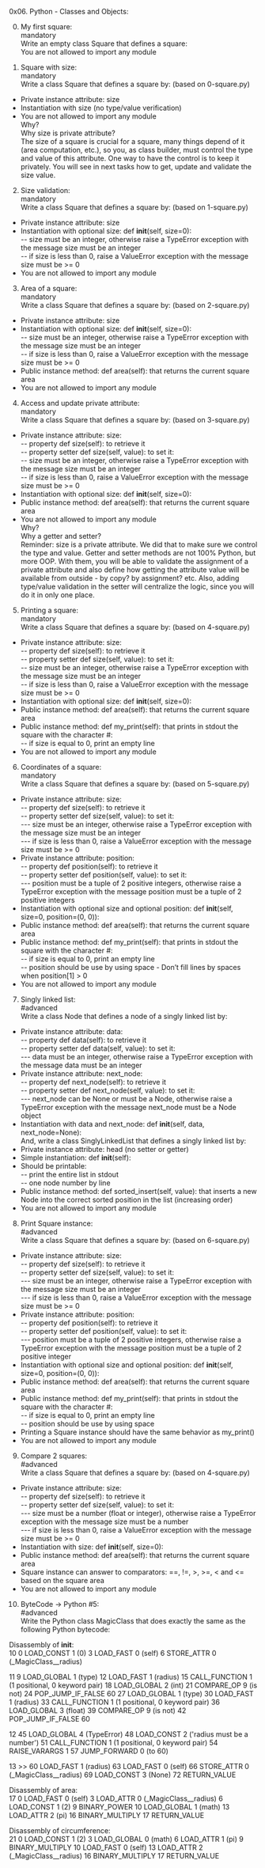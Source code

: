 0x06. Python - Classes and Objects:  

0. My first square:  
mandatory  
Write an empty class Square that defines a square:  
You are not allowed to import any module  

1. Square with size:  
mandatory  
Write a class Square that defines a square by: (based on 0-square.py)  
- Private instance attribute: size  
- Instantiation with size (no type/value verification)  
- You are not allowed to import any module  
Why?  
Why size is private attribute?  
The size of a square is crucial for a square, many things depend of it (area computation, etc.), so you, as class builder, must control the type and value of this attribute. One way to have the control is to keep it privately. You will see in next tasks how to get, update and validate the size value.  

2. Size validation:  
mandatory  
Write a class Square that defines a square by: (based on 1-square.py)  
- Private instance attribute: size  
- Instantiation with optional size: def __init__(self, size=0):  
-- size must be an integer, otherwise raise a TypeError exception with the message size must be an integer  
-- if size is less than 0, raise a ValueError exception with the message size must be >= 0  
- You are not allowed to import any module  

3. Area of a square:  
mandatory  
Write a class Square that defines a square by: (based on 2-square.py)  
- Private instance attribute: size  
- Instantiation with optional size: def __init__(self, size=0):  
-- size must be an integer, otherwise raise a TypeError exception with the message size must be an integer  
-- if size is less than 0, raise a ValueError exception with the message size must be >= 0  
- Public instance method: def area(self): that returns the current square area  
- You are not allowed to import any module  

4. Access and update private attribute:  
mandatory  
Write a class Square that defines a square by: (based on 3-square.py)  
- Private instance attribute: size:  
-- property def size(self): to retrieve it  
-- property setter def size(self, value): to set it:  
-- size must be an integer, otherwise raise a TypeError exception with the message size must be an integer  
-- if size is less than 0, raise a ValueError exception with the message size must be >= 0  
- Instantiation with optional size: def __init__(self, size=0):  
- Public instance method: def area(self): that returns the current square area  
- You are not allowed to import any module  
Why?  
Why a getter and setter?  
Reminder: size is a private attribute. We did that to make sure we control the type and value. Getter and setter methods are not 100% Python, but more OOP. With them, you will be able to validate the assignment of a private attribute and also define how getting the attribute value will be available from outside - by copy? by assignment? etc. Also, adding type/value validation in the setter will centralize the logic, since you will do it in only one place.  

5. Printing a square:  
mandatory  
Write a class Square that defines a square by: (based on 4-square.py)  
- Private instance attribute: size:  
-- property def size(self): to retrieve it  
-- property setter def size(self, value): to set it:  
-- size must be an integer, otherwise raise a TypeError exception with the message size must be an integer  
-- if size is less than 0, raise a ValueError exception with the message size must be >= 0  
- Instantiation with optional size: def __init__(self, size=0):  
- Public instance method: def area(self): that returns the current square area  
- Public instance method: def my_print(self): that prints in stdout the square with the character #:  
-- if size is equal to 0, print an empty line  
- You are not allowed to import any module  

6. Coordinates of a square:  
mandatory  
Write a class Square that defines a square by: (based on 5-square.py)  
- Private instance attribute: size:  
-- property def size(self): to retrieve it  
-- property setter def size(self, value): to set it:  
--- size must be an integer, otherwise raise a TypeError exception with the message size must be an integer  
--- if size is less than 0, raise a ValueError exception with the message size must be >= 0  
- Private instance attribute: position:  
-- property def position(self): to retrieve it  
-- property setter def position(self, value): to set it:  
--- position must be a tuple of 2 positive integers, otherwise raise a TypeError exception with the message position must be a tuple of 2 positive integers  
- Instantiation with optional size and optional position: def __init__(self, size=0, position=(0, 0)):  
- Public instance method: def area(self): that returns the current square area  
- Public instance method: def my_print(self): that prints in stdout the square with the character #:  
-- if size is equal to 0, print an empty line  
-- position should be use by using space - Don’t fill lines by spaces when position[1] > 0  
- You are not allowed to import any module  

7. Singly linked list:  
#advanced  
Write a class Node that defines a node of a singly linked list by:  
- Private instance attribute: data:  
-- property def data(self): to retrieve it  
-- property setter def data(self, value): to set it:  
--- data must be an integer, otherwise raise a TypeError exception with the message data must be an integer  
- Private instance attribute: next_node:  
-- property def next_node(self): to retrieve it  
-- property setter def next_node(self, value): to set it:  
--- next_node can be None or must be a Node, otherwise raise a TypeError exception with the message next_node must be a Node object  
- Instantiation with data and next_node: def __init__(self, data, next_node=None):  
And, write a class SinglyLinkedList that defines a singly linked list by:  
- Private instance attribute: head (no setter or getter)  
- Simple instantiation: def __init__(self):  
- Should be printable:  
-- print the entire list in stdout  
-- one node number by line  
- Public instance method: def sorted_insert(self, value): that inserts a new Node into the correct sorted position in the list (increasing order)  
- You are not allowed to import any module  

8. Print Square instance:  
#advanced  
Write a class Square that defines a square by: (based on 6-square.py)  
- Private instance attribute: size:  
-- property def size(self): to retrieve it  
-- property setter def size(self, value): to set it:  
--- size must be an integer, otherwise raise a TypeError exception with the message size must be an integer  
--- if size is less than 0, raise a ValueError exception with the message size must be >= 0  
- Private instance attribute: position:  
-- property def position(self): to retrieve it  
-- property setter def position(self, value): to set it:  
--- position must be a tuple of 2 positive integers, otherwise raise a TypeError exception with the message position must be a tuple of 2 positive integer  
- Instantiation with optional size and optional position: def __init__(self, size=0, position=(0, 0)):  
- Public instance method: def area(self): that returns the current square area  
- Public instance method: def my_print(self): that prints in stdout the square with the character #:  
-- if size is equal to 0, print an empty line  
-- position should be use by using space  
- Printing a Square instance should have the same behavior as my_print()  
- You are not allowed to import any module  

9. Compare 2 squares:  
#advanced  
Write a class Square that defines a square by: (based on 4-square.py)  
- Private instance attribute: size:  
-- property def size(self): to retrieve it  
-- property setter def size(self, value): to set it:  
--- size must be a number (float or integer), otherwise raise a TypeError exception with the message size must be a number  
--- if size is less than 0, raise a ValueError exception with the message size must be >= 0  
- Instantiation with size: def __init__(self, size=0):  
- Public instance method: def area(self): that returns the current square area  
- Square instance can answer to comparators: ==, !=, >, >=, < and <= based on the square area  
- You are not allowed to import any module  

10. ByteCode -> Python #5:  
#advanced  
Write the Python class MagicClass that does exactly the same as the following Python bytecode:  

Disassembly of __init__:  
 10           0 LOAD_CONST               1 (0)
              3 LOAD_FAST                0 (self)
              6 STORE_ATTR               0 (_MagicClass__radius)

 11           9 LOAD_GLOBAL              1 (type)
             12 LOAD_FAST                1 (radius)
             15 CALL_FUNCTION            1 (1 positional, 0 keyword pair)
             18 LOAD_GLOBAL              2 (int)
             21 COMPARE_OP               9 (is not)
             24 POP_JUMP_IF_FALSE       60
             27 LOAD_GLOBAL              1 (type)
             30 LOAD_FAST                1 (radius)
             33 CALL_FUNCTION            1 (1 positional, 0 keyword pair)
             36 LOAD_GLOBAL              3 (float)
             39 COMPARE_OP               9 (is not)
             42 POP_JUMP_IF_FALSE       60

 12          45 LOAD_GLOBAL              4 (TypeError)
             48 LOAD_CONST               2 ('radius must be a number')
             51 CALL_FUNCTION            1 (1 positional, 0 keyword pair)
             54 RAISE_VARARGS            1
             57 JUMP_FORWARD             0 (to 60)

 13     >>   60 LOAD_FAST                1 (radius)
             63 LOAD_FAST                0 (self)
             66 STORE_ATTR               0 (_MagicClass__radius)
             69 LOAD_CONST               3 (None)
             72 RETURN_VALUE

Disassembly of area:  
 17           0 LOAD_FAST                0 (self)
              3 LOAD_ATTR                0 (_MagicClass__radius)
              6 LOAD_CONST               1 (2)
              9 BINARY_POWER
             10 LOAD_GLOBAL              1 (math)
             13 LOAD_ATTR                2 (pi)
             16 BINARY_MULTIPLY
             17 RETURN_VALUE

Disassembly of circumference:  
 21           0 LOAD_CONST               1 (2)
              3 LOAD_GLOBAL              0 (math)
              6 LOAD_ATTR                1 (pi)
              9 BINARY_MULTIPLY
             10 LOAD_FAST                0 (self)
             13 LOAD_ATTR                2 (_MagicClass__radius)
             16 BINARY_MULTIPLY
             17 RETURN_VALUE
